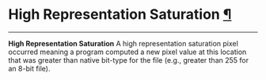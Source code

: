 <div id="main">

<div id="content">

<div class="contextual">

</div>

<div class="wiki wiki-page">

<span id="High-Representation-Saturation"></span>

# High Representation Saturation [¶](#High-Representation-Saturation-)

-----

**High Representation Saturation** A high representation saturation
pixel occurred meaning a program computed a new pixel value at this
location that was greater than native bit-type for the file (e.g.,
greater than 255 for an 8-bit file).

</div>

<div style="clear:both;">

</div>

</div>

</div>
